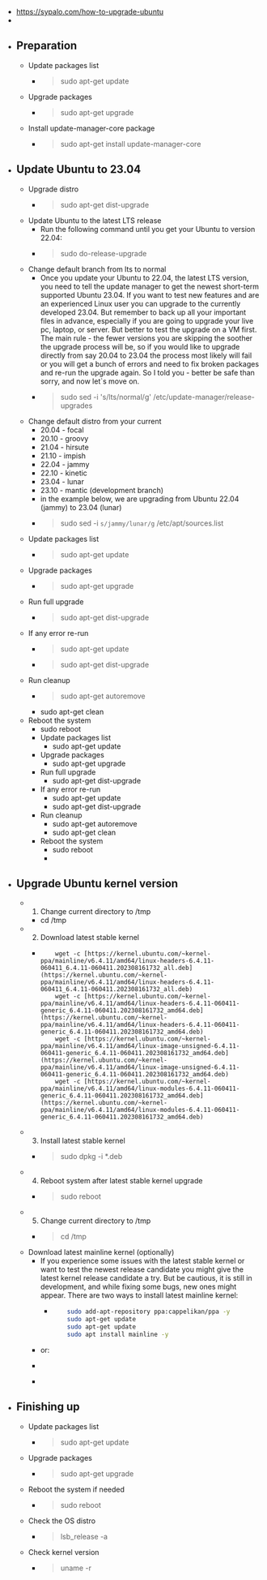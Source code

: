 - https://sypalo.com/how-to-upgrade-ubuntu
-
- ## Preparation
	- Update packages list
		- >sudo apt-get update
	- Upgrade packages
		- >sudo apt-get upgrade
	- Install update-manager-core package
		- >sudo apt-get install update-manager-core
- ## Update Ubuntu to 23.04
	- Upgrade distro
		- >sudo apt-get dist-upgrade
	- Update Ubuntu to the latest LTS release
		- Run the following command until you get your Ubuntu to version 22.04:
		- >sudo do-release-upgrade
	- Change default branch from lts to normal
		- Once you update your Ubuntu to 22.04, the latest LTS version, you need to tell the update manager to get the newest short-term supported Ubuntu 23.04. If you want to test new features and are an experienced Linux user you can upgrade to the currently developed 23.04. But remember to back up all your important files in advance, especially if you are going to upgrade your live pc, laptop, or server. But better to test the upgrade on a VM first. The main rule - the fewer versions you are skipping the soother the upgrade process will be, so if you would like to upgrade directly from say 20.04 to 23.04 the process most likely will fail or you will get a bunch of errors and need to fix broken packages and re-run the upgrade again. So I told you - better be safe than sorry, and now let`s move on.
		- >sudo sed -i 's/lts/normal/g' /etc/update-manager/release-upgrades
	- Change default distro from your current
		- 20.04 - focal
		- 20.10 - groovy
		- 21.04 - hirsute
		- 21.10 - impish
		- 22.04 - jammy
		- 22.10 - kinetic
		- 23.04 - lunar
		- 23.10 - mantic (development branch)
		- in the example below, we are upgrading from Ubuntu 22.04 (jammy) to 23.04 (lunar)
		- >sudo sed -i `s/jammy/lunar/g` /etc/apt/sources.list
	- Update packages list
		- >sudo apt-get update
	- Upgrade packages
		- >sudo apt-get upgrade
	- Run full upgrade
		- >sudo apt-get dist-upgrade
	- If any error re-run
		- >sudo apt-get update
		- >sudo apt-get dist-upgrade
	- Run cleanup
		- >sudo apt-get autoremove
		- sudo apt-get clean
	- Reboot the system
		- sudo reboot
		- Update packages list
			- sudo apt-get update
		- Upgrade packages
			- sudo apt-get upgrade
		- Run full upgrade
			- sudo apt-get dist-upgrade
		- If any error re-run
			- sudo apt-get update
			- sudo apt-get dist-upgrade
		- Run cleanup
			- sudo apt-get autoremove
			- sudo apt-get clean
		- Reboot the system
			- sudo reboot
			-
- ## Upgrade Ubuntu kernel version
	- 1.  Change current directory to /tmp
		- cd /tmp
	- 2.  Download latest stable kernel
		- ```
		      wget -c [https://kernel.ubuntu.com/~kernel-ppa/mainline/v6.4.11/amd64/linux-headers-6.4.11-060411_6.4.11-060411.202308161732_all.deb](https://kernel.ubuntu.com/~kernel-ppa/mainline/v6.4.11/amd64/linux-headers-6.4.11-060411_6.4.11-060411.202308161732_all.deb)  
		      wget -c [https://kernel.ubuntu.com/~kernel-ppa/mainline/v6.4.11/amd64/linux-headers-6.4.11-060411-generic_6.4.11-060411.202308161732_amd64.deb](https://kernel.ubuntu.com/~kernel-ppa/mainline/v6.4.11/amd64/linux-headers-6.4.11-060411-generic_6.4.11-060411.202308161732_amd64.deb)  
		      wget -c [https://kernel.ubuntu.com/~kernel-ppa/mainline/v6.4.11/amd64/linux-image-unsigned-6.4.11-060411-generic_6.4.11-060411.202308161732_amd64.deb](https://kernel.ubuntu.com/~kernel-ppa/mainline/v6.4.11/amd64/linux-image-unsigned-6.4.11-060411-generic_6.4.11-060411.202308161732_amd64.deb)  
		      wget -c [https://kernel.ubuntu.com/~kernel-ppa/mainline/v6.4.11/amd64/linux-modules-6.4.11-060411-generic_6.4.11-060411.202308161732_amd64.deb](https://kernel.ubuntu.com/~kernel-ppa/mainline/v6.4.11/amd64/linux-modules-6.4.11-060411-generic_6.4.11-060411.202308161732_amd64.deb)
		    ```
	- 3.  Install latest stable kernel
		- >sudo dpkg -i *.deb
	- 4.  Reboot system after latest stable kernel upgrade
		- >sudo reboot
	- 5.  Change current directory to /tmp
		- >cd /tmp
	- Download latest mainline kernel (optionally)
		- If you experience some issues with the latest stable kernel or want to test the newest release candidate you might give the latest kernel release candidate a try. But be cautious, it is still in development, and while fixing some bugs, new ones might appear. There are two ways to install latest mainline kernel:
			- ```bash
			      sudo add-apt-repository ppa:cappelikan/ppa -y
			      sudo apt-get update
			      sudo apt-get update
			      sudo apt install mainline -y
			  ```
		- or:
		- ```bash
		  ```
		-
- ## Finishing up
	- Update packages list
		- >sudo apt-get update
	- Upgrade packages
		- >sudo apt-get upgrade
	- Reboot the system if needed
		- >sudo reboot
	- Check the OS distro
		- >lsb_release -a
	- Check kernel version
		- >uname -r